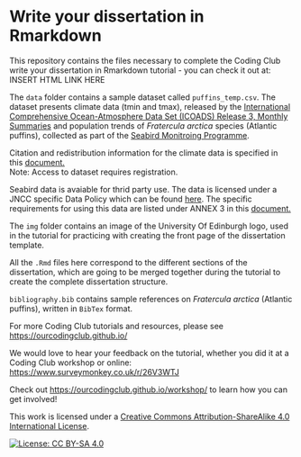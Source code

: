 # Write your dissertation in Rmarkdown

This repository contains the files necessary to complete the Coding Club write your dissertation in Rmarkdown tutorial - you can check it out at:
INSERT HTML LINK HERE 

The `data` folder contains a sample dataset called `puffins_temp.csv`. The dataset presents climate data (tmin and tmax), released by the [International Comprehensive Ocean-Atmosphere Data Set (ICOADS) Release 3, Monthly Summaries](https://rda.ucar.edu/datasets/ds548.1/) and population trends of *Fratercula arctica* species (Atlantic puffins), collected as part of the [Seabird Monitroing Programme](http://jncc.defra.gov.uk/page-1550). 

Citation and redistribution information for the climate data is specified in this [document.](https://rda.ucar.edu/datasets/ds548.1/docs/R3.0-citation.pdf)  
Note: Access to dataset requires registration.

Seabird data is avaiable for thrid party use. The data is licensed under a JNCC specific Data Policy which can be found [here](http://jncc.defra.gov.uk/pdf/SMP_DataAccessPolicy.pdf). The specific requirements for using this data are listed under ANNEX 3 in this [document.](http://jncc.defra.gov.uk/pdf/SMP%20Statement%20of%20Intent%20-%20final.pdf)

The `img` folder contains an image of the University Of Edinburgh logo, used in the tutorial for practicing with creating the front page of the dissertation template.

All the `.Rmd` files here correspond to the different sections of the dissertation, which are going to be merged together during the tutorial to create the complete dissertation structure. 

`bibliography.bib` contains sample references on *Fratercula arctica* (Atlantic puffins), written in `BibTex` format.

For more Coding Club tutorials and resources, please see 
https://ourcodingclub.github.io/

We would love to hear your feedback on the tutorial, whether you did it at a Coding Club workshop or online: 
https://www.surveymonkey.co.uk/r/26V3WTJ

Check out https://ourcodingclub.github.io/workshop/ to learn how you can get involved!

This work is licensed under a [Creative Commons Attribution-ShareAlike 4.0 International License](https://creativecommons.org/licenses/by-sa/4.0/).

[![License: CC BY-SA 4.0](https://licensebuttons.net/l/by-sa/4.0/80x15.png)](https://creativecommons.org/licenses/by-sa/4.0/)

